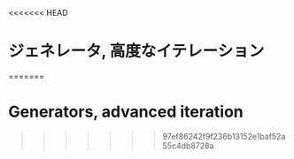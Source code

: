 
<<<<<<< HEAD
# ジェネレータ, 高度なイテレーション
=======
# Generators, advanced iteration
>>>>>>> 97ef86242f9f236b13152e1baf52a55c4db8728a
